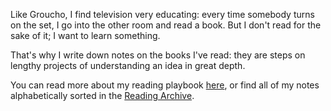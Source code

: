 Like Groucho, I find television very educating: every time somebody turns on the set, I go into the other room and read a book. But I don't read for the sake of it; I want to learn something.

That's why I write down notes on the books I've read: they are steps on lengthy projects of understanding an idea in great depth.

You can read more about my reading playbook [here](/reading-playbook), or find all of my notes alphabetically sorted in the [Reading Archive](/reading/all).
